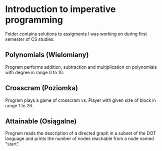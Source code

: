 # Introduction to imperative programming
Folder contains solutions to assigments I was working on during first semester of CS studies.

## Polynomials (Wielomiany)

Program performs addition, subtraction and multiplication on polynomials with degree in range 0 to 10.

## Crosscram (Poziomka)

Program plays a game of crosscram vs. Player with given size of block in range 1 to 26.

## Attainable (Osiągalne)

Program reads the description of a directed graph in a subset of the DOT language and prints the number of nodes reachable from a node named "start".
